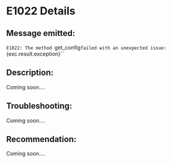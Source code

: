 # E1022 Details

## Message emitted:

`E1022: The method `get_config` failed with an unexpected issue: `{exc.result.exception}``

## Description:

Coming soon....

## Troubleshooting:

Coming soon....

## Recommendation:

Coming soon....